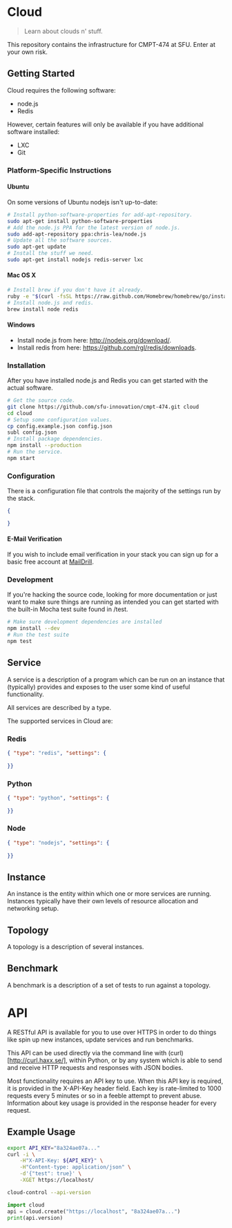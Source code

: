 # Cloud
> Learn about clouds n' stuff.

This repository contains the infrastructure for CMPT-474 at SFU. Enter at your own risk.

## Getting Started

Cloud requires the following software:
 * node.js
 * Redis

However, certain features will only be available if you
have additional software installed:
 * LXC
 * Git

### Platform-Specific Instructions
#### Ubuntu
On some versions of Ubuntu nodejs isn't up-to-date:
```bash
# Install python-software-properties for add-apt-repository.
sudo apt-get install python-software-properties
# Add the node.js PPA for the latest version of node.js.
sudo add-apt-repository ppa:chris-lea/node.js
# Update all the software sources.
sudo apt-get update 
# Install the stuff we need.
sudo apt-get install nodejs redis-server lxc
```

#### Mac OS X
```bash
# Install brew if you don't have it already.
ruby -e "$(curl -fsSL https://raw.github.com/Homebrew/homebrew/go/install)"
# Install node.js and redis.
brew install node redis
```

#### Windows
- Install node.js from here: http://nodejs.org/download/.
- Install redis from here: https://github.com/rgl/redis/downloads.

### Installation
After you have installed node.js and Redis you can get started with
the actual software.

```bash
# Get the source code.
git clone https://github.com/sfu-innovation/cmpt-474.git cloud
cd cloud
# Setup some configuration values.
cp config.example.json config.json
subl config.json
# Install package dependencies.
npm install --production
# Run the service.
npm start
```


### Configuration
There is a configuration file that controls the majority of the settings
run by the stack.

```json
{

}
```

#### E-Mail Verification
If you wish to include email verification in your stack you can sign 
up for a basic free account at [MailDrill](https://mandrillapp.com/).


### Development

If you're hacking the source code, looking for more documentation
or just want to make sure things are running as intended you can
get started with the built-in Mocha test suite found in /test.


```bash
# Make sure development dependencies are installed
npm install --dev
# Run the test suite
npm test
```

## Service

A service is a description of a program which can be run on
an instance that (typically) provides and exposes to the user
some kind of useful functionality.

All services are described by a type.

The supported services in Cloud are:

### Redis
```json
{ "type": "redis", "settings": {
	
}}
```

### Python
```json
{ "type": "python", "settings": {
	
}}
```

### Node
```json
{ "type": "nodejs", "settings": {
	
}}
```

## Instance
An instance is the entity within which one or more
services are running. Instances typically have
their own levels of resource allocation and networking
setup.

## Topology
A topology is a description of several instances.

## Benchmark
A benchmark is a description of a set of tests to run
against a topology.

# API
A RESTful API is available for you to use over HTTPS
in order to do things like spin up new instances,
update services and run benchmarks.

This API can be used directly via the command line with
(curl)[http://curl.haxx.se/], within Python, or by any 
system which is able to send and receive HTTP requests 
and responses with JSON bodies.

Most functionality requires an API key to use. When this
API key is required, it is provided in the X-API-Key header
field. Each key is rate-limited to 1000 requests every 5 
minutes or so in a feeble attempt to prevent abuse. 
Information about key usage is provided in the response header
for every request.

## Example Usage

```bash
export API_KEY="8a324ae07a..."
curl -i \
	-H"X-API-Key: ${API_KEY}" \
	-H"Content-type: application/json" \
	-d'{"test": true}' \
	-XGET https://localhost/
```

```bash
cloud-control --api-version
```

```python
import cloud
api = cloud.create("https://localhost", "8a324ae07a...")
print(api.version)
```
